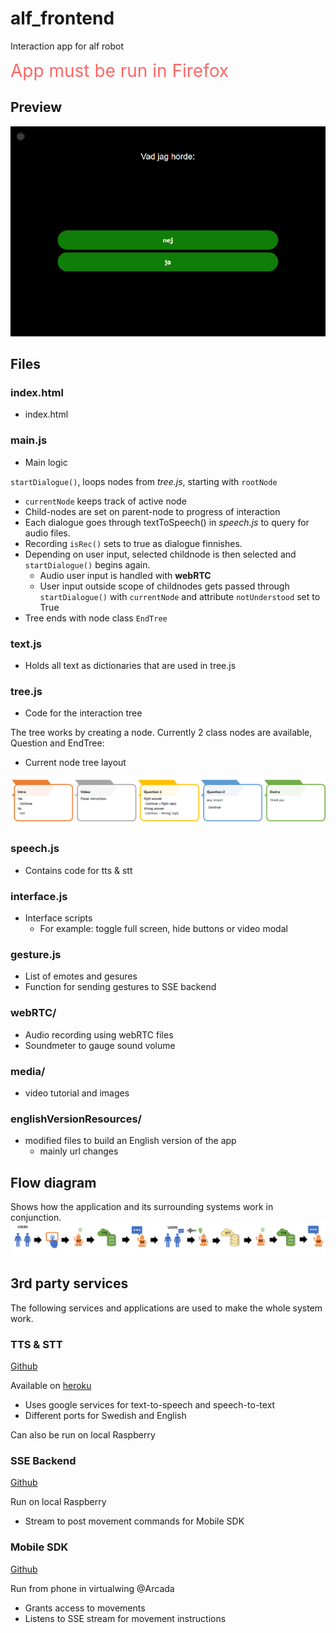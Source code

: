 # alf_frontend
Interaction app for alf robot

<span style="font-size:2em; color:#FF6666"> App must be run in Firefox </span>
## Preview

![preview_gif](./media/readme/preview.gif)


## Files

### index.html
- index.html

### main.js
- Main logic

`startDialogue()`, loops nodes from *tree.js*, starting with `rootNode`

-   `currentNode` keeps track of active node
-   Child-nodes are set on parent-node to progress of interaction
-   Each dialogue goes through textToSpeech() in *speech.js* to query for audio files.
-   Recording `isRec()` sets to true as dialogue finnishes.
-   Depending on user input, selected childnode is then selected and `startDialogue()` begins again.
    - Audio user input is handled with **webRTC**
    - User input outside scope of childnodes gets passed through `startDialogue()` with `currentNode` and attribute `notUnderstood` set to True
-   Tree ends with node class `EndTree`


### text.js
- Holds all text as dictionaries that are used in tree.js
### tree.js
- Code for the interaction tree

The tree works by creating a node. Currently 2 class nodes are available, Question and EndTree:

- Current node tree layout

![tree](./media/readme/tree-flow.png)
### speech.js
- Contains code for tts & stt
### interface.js
- Interface scripts
  - For example: toggle full screen, hide buttons or video modal
### gesture.js
- List of emotes and gesures
- Function for sending gestures to SSE backend
### webRTC/
- Audio recording using webRTC files
- Soundmeter to gauge sound volume

### media/
- video tutorial and images

### englishVersionResources/
- modified files to build an English version of the app
  - mainly url changes

## Flow diagram
Shows how the application and its surrounding systems work in conjunction.
![flow](./media/readme/alf-flow-long.png)

## 3rd party services
The following services and applications are used to make the whole system work.

### TTS & STT
[Github](https://github.com/socbots/ALFTTSNuggPy)

Available on [heroku](https://alf-tts-api.herokuapp.com/)

- Uses google services for text-to-speech and speech-to-text
- Different ports for Swedish and English

Can also be run on local Raspberry

### SSE Backend
[Github](https://github.com/socbots/sse_backend)

Run on local Raspberry

- Stream to post movement commands for Mobile SDK

### Mobile SDK
[Github](https://github.com/socbots/MobileSDK)

Run from phone in virtualwing @Arcada

- Grants access to movements
- Listens to SSE stream for movement instructions
